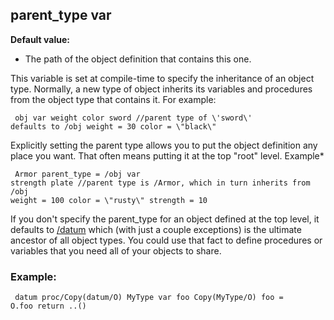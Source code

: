 ## parent_type var
**Default value:**
*   The path of the object definition that contains this one.


This variable is set at compile-time to specify the inheritance
of an object type. Normally, a new type of object inherits its variables
and procedures from the object type that contains it. For example:

```
 obj var weight color sword //parent type of \'sword\'
defaults to /obj weight = 30 color = \"black\" 
```



Explicitly setting the parent type allows you to put the object
definition any place you want. That often means putting it at the top
\"root\" level. Example* 
```
 Armor parent_type = /obj var
strength plate //parent type is /Armor, which in turn inherits from /obj
weight = 100 color = \"rusty\" strength = 10 
```
 

If you
don\'t specify the parent_type for an object defined at the top level,
it defaults to [/datum](/ref/datum.md)  which (with just a couple exceptions)
is the ultimate ancestor of all object types. You could use that fact to
define procedures or variables that you need all of your objects to
share.
### Example:

```
 datum proc/Copy(datum/O) MyType var foo Copy(MyType/O) foo =
O.foo return ..() 
```
